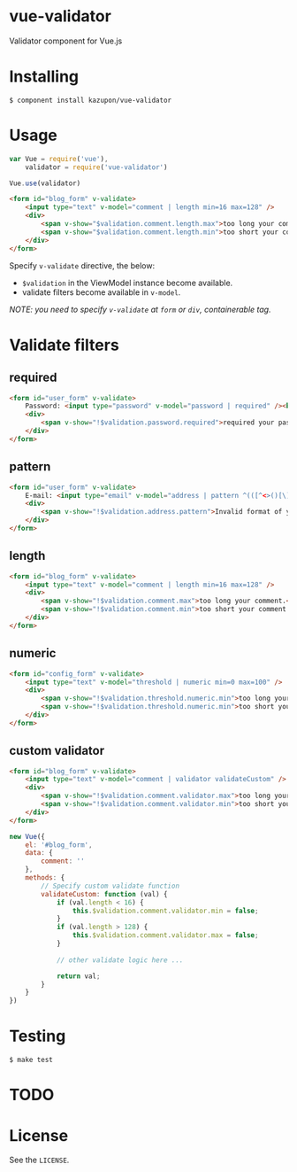 # vue-validator


Validator component for Vue.js


# Installing

```shell
$ component install kazupon/vue-validator
```


# Usage

```js
var Vue = require('vue'),
    validator = require('vue-validator')

Vue.use(validator)
```

```html
<form id="blog_form" v-validate>
    <input type="text" v-model="comment | length min=16 max=128" />
    <div>
        <span v-show="$validation.comment.length.max">too long your comment.</span>
        <span v-show="$validation.comment.length.min">too short your comment.</span>
    </div>
</form>
```

Specify `v-validate` directive, the below:

- `$validation` in the ViewModel instance become available.
- validate filters become available in `v-model`.

*NOTE:
you need to specify `v-validate` at `form` or `div`, containerable tag.*


# Validate filters

## required

```html
<form id="user_form" v-validate>
    Password: <input type="password" v-model="password | required" /><br />
    <div>
        <span v-show="!$validation.password.required">required your password.</span>
    </div>
</form>
```

## pattern

```html
<form id="user_form" v-validate>
    E-mail: <input type="email" v-model="address | pattern ^(([^<>()[\]\\.,;:\s@\"]+(\.[^<>()[\]\\.,;:\s@\"]+)*)|(\".+\"))@((\[[0-9]{1,3}\.[0-9]{1,3}\.[0-9]{1,3}\.[0-9]{1,3}\])|(([a-zA-Z\-0-9]+\.)+[a-zA-Z]{2,}))$" /><br />
    <div>
        <span v-show="!$validation.address.pattern">Invalid format of your email address.</span>
    </div>
</form>
```

## length

```html
<form id="blog_form" v-validate>
    <input type="text" v-model="comment | length min=16 max=128" />
    <div>
        <span v-show="!$validation.comment.max">too long your comment.</span>
        <span v-show="!$validation.comment.min">too short your comment.</span>
    </div>
</form>
```

## numeric

```html
<form id="config_form" v-validate>
    <input type="text" v-model="threshold | numeric min=0 max=100" />
    <div>
        <span v-show="!$validation.threshold.numeric.min">too long your comment.</span>
        <span v-show="!$validation.threshold.numeric.min">too short your comment.</span>
    </div>
</form>
```

## custom validator

```html
<form id="blog_form" v-validate>
    <input type="text" v-model="comment | validator validateCustom" />
    <div>
        <span v-show="!$validation.comment.validator.max">too long your comment.</span>
        <span v-show="!$validation.comment.validator.min">too short your comment.</span>
    </div>
</form>
```

```js
new Vue({
    el: '#blog_form',
    data: {
        comment: ''
    },
    methods: {
        // Specify custom validate function
        validateCustom: function (val) {
            if (val.length < 16) {
                this.$validation.comment.validator.min = false;
            }
            if (val.length > 128) {
                this.$validation.comment.validator.max = false;
            }
            
            // other validate logic here ...

            return val;
        }
    }
})
```


# Testing

```shell
$ make test
```


# TODO


# License

See the `LICENSE`.

